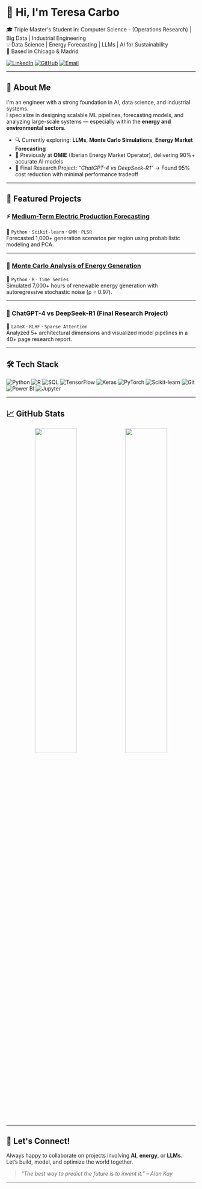 # 👋 Hi, I'm Teresa Carbo

🎓 Triple Master's Student in: Computer Science - (Operations Research) | Big Data | Industrial Engineering  
💡 Data Science | Energy Forecasting | LLMs | AI for Sustainability  
📍 Based in Chicago & Madrid

[![LinkedIn](https://img.shields.io/badge/LinkedIn-blue?logo=linkedin&style=flat&logoColor=white)](https://www.linkedin.com/in/teresa-carbo/) 
[![GitHub](https://img.shields.io/badge/GitHub-100000?logo=github&style=flat&logoColor=white)](https://github.com/Tetetecarbo)
[![Email](https://img.shields.io/badge/Email-tetetecarbo@gmail.com-red?logo=gmail&style=flat)](mailto:tetetecarbo@gmail.com)

---

## 💬 About Me

I'm an engineer with a strong foundation in AI, data science, and industrial systems.  
I specialize in designing scalable ML pipelines, forecasting models, and analyzing large-scale systems — especially within the **energy and environmental sectors**.

- 🔍 Currently exploring: **LLMs**, **Monte Carlo Simulations**, **Energy Market Forecasting**
- 💼 Previously at **OMIE** (Iberian Energy Market Operator), delivering 90%+ accurate AI models
- 🧪 Final Research Project: *“ChatGPT-4 vs DeepSeek-R1”* → Found 95% cost reduction with minimal performance tradeoff

---

## 🚀 Featured Projects

### ⚡ [Medium-Term Electric Production Forecasting](https://github.com/Tetetecarbo/Medium_Term_Electric_Prod)
📍 `Python` · `Scikit-learn` · `GMM` · `PLSR`  
Forecasted 1,000+ generation scenarios per region using probabilistic modeling and PCA.

---

### 🎲 [Monte Carlo Analysis of Energy Generation](https://github.com/Tetetecarbo/Monte_Carlo_Analysis)
📍 `Python` · `R` · `Time Series`  
Simulated 7,000+ hours of renewable energy generation with autoregressive stochastic noise (ρ = 0.97).

---

### 🤖 ChatGPT-4 vs DeepSeek-R1 (Final Research Project)
📍 `LaTeX` · `RLHF` · `Sparse Attention`  
Analyzed 5+ architectural dimensions and visualized model pipelines in a 40+ page research report.

---

## 🛠 Tech Stack

![Python](https://img.shields.io/badge/Python-3670A0?logo=python&logoColor=white)
![R](https://img.shields.io/badge/R-276DC3?logo=r&logoColor=white)
![SQL](https://img.shields.io/badge/SQL-CC2927?logo=postgresql&logoColor=white)
![TensorFlow](https://img.shields.io/badge/TensorFlow-FF6F00?logo=tensorflow&logoColor=white)
![Keras](https://img.shields.io/badge/Keras-D00000?logo=keras&logoColor=white)
![PyTorch](https://img.shields.io/badge/PyTorch-EE4C2C?logo=pytorch&logoColor=white)
![Scikit-learn](https://img.shields.io/badge/Scikit--learn-F7931E?logo=scikit-learn&logoColor=white)
![Git](https://img.shields.io/badge/Git-F05032?logo=git&logoColor=white)
![Power BI](https://img.shields.io/badge/PowerBI-F2C811?logo=powerbi&logoColor=black)
![Jupyter](https://img.shields.io/badge/Jupyter-F37626?logo=jupyter&logoColor=white)

---

## 📈 GitHub Stats

<p align="center">
  <img src="https://github-readme-stats.vercel.app/api?username=Tetetecarbo&show_icons=true&theme=default" width="47%">
  <img src="https://github-readme-stats.vercel.app/api/top-langs/?username=Tetetecarbo&layout=compact&theme=default" width="47%">
</p>

---


## 🤝 Let's Connect!

Always happy to collaborate on projects involving **AI**, **energy**, or **LLMs**.  
Let’s build, model, and optimize the world together.

> _“The best way to predict the future is to invent it.” – Alan Kay_

---
